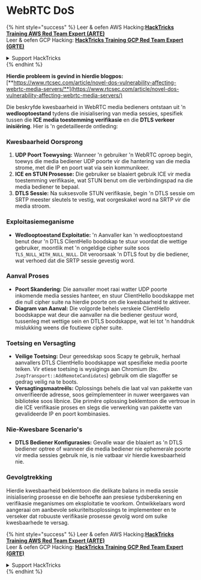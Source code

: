 # WebRTC DoS

{% hint style="success" %}
Leer & oefen AWS Hacking:<img src="../../.gitbook/assets/arte.png" alt="" data-size="line">[**HackTricks Training AWS Red Team Expert (ARTE)**](https://training.hacktricks.xyz/courses/arte)<img src="../../.gitbook/assets/arte.png" alt="" data-size="line">\
Leer & oefen GCP Hacking: <img src="../../.gitbook/assets/grte.png" alt="" data-size="line">[**HackTricks Training GCP Red Team Expert (GRTE)**<img src="../../.gitbook/assets/grte.png" alt="" data-size="line">](https://training.hacktricks.xyz/courses/grte)

<details>

<summary>Support HackTricks</summary>

* Kyk na die [**subskripsie planne**](https://github.com/sponsors/carlospolop)!
* **Sluit aan by die** 💬 [**Discord groep**](https://discord.gg/hRep4RUj7f) of die [**telegram groep**](https://t.me/peass) of **volg** ons op **Twitter** 🐦 [**@hacktricks\_live**](https://twitter.com/hacktricks\_live)**.**
* **Deel hacking truuks deur PRs in te dien na die** [**HackTricks**](https://github.com/carlospolop/hacktricks) en [**HackTricks Cloud**](https://github.com/carlospolop/hacktricks-cloud) github repos.

</details>
{% endhint %}

**Hierdie probleem is gevind in hierdie blogpos:** [**https://www.rtcsec.com/article/novel-dos-vulnerability-affecting-webrtc-media-servers/**](https://www.rtcsec.com/article/novel-dos-vulnerability-affecting-webrtc-media-servers/)

Die beskryfde kwesbaarheid in WebRTC media bedieners ontstaan uit 'n **wedlooptoestand** tydens die inisialisering van media sessies, spesifiek tussen die **ICE media toestemming verifikasie** en die **DTLS verkeer inisiëring**. Hier is 'n gedetailleerde ontleding:

### Kwesbaarheid Oorsprong

1. **UDP Poort Toewysing:** Wanneer 'n gebruiker 'n WebRTC oproep begin, toewys die media bediener UDP poorte vir die hantering van die media strome, met die IP en poort wat via sein kommunikeer.
2. **ICE en STUN Prosesse:** Die gebruiker se blaaiert gebruik ICE vir media toestemming verifikasie, wat STUN benut om die verbindingspad na die media bediener te bepaal.
3. **DTLS Sessie:** Na suksesvolle STUN verifikasie, begin 'n DTLS sessie om SRTP meester sleutels te vestig, wat oorgeskakel word na SRTP vir die media stroom.

### Exploitasiemeganisme

* **Wedlooptoestand Exploitatie:** 'n Aanvaller kan 'n wedlooptoestand benut deur 'n DTLS ClientHello boodskap te stuur voordat die wettige gebruiker, moontlik met 'n ongeldige cipher suite soos `TLS_NULL_WITH_NULL_NULL`. Dit veroorsaak 'n DTLS fout by die bediener, wat verhoed dat die SRTP sessie gevestig word.

### Aanval Proses

* **Poort Skandering:** Die aanvaller moet raai watter UDP poorte inkomende media sessies hanteer, en stuur ClientHello boodskappe met die null cipher suite na hierdie poorte om die kwesbaarheid te aktiveer.
* **Diagram van Aanval:** Die volgorde behels verskeie ClientHello boodskappe wat deur die aanvaller na die bediener gestuur word, tussenleg met wettige sein en DTLS boodskappe, wat lei tot 'n handdruk mislukking weens die foutiewe cipher suite.

### Toetsing en Versagting

* **Veilige Toetsing:** Deur gereedskap soos Scapy te gebruik, herhaal aanvallers DTLS ClientHello boodskappe wat spesifieke media poorte teiken. Vir etiese toetsing is wysigings aan Chromium (bv. `JsepTransport::AddRemoteCandidates`) gebruik om die slagoffer se gedrag veilig na te boots.
* **Versagtingsmaatreëls:** Oplossings behels die laat val van pakkette van onverifieerde adresse, soos geïmplementeer in nuwer weergawes van biblioteke soos libnice. Die primêre oplossing beklemtoon die vertroue in die ICE verifikasie proses en slegs die verwerking van pakkette van gevalideerde IP en poort kombinasies.

### Nie-Kwesbare Scenario's

* **DTLS Bediener Konfigurasies:** Gevalle waar die blaaiert as 'n DTLS bediener optree of wanneer die media bediener nie ephemerale poorte vir media sessies gebruik nie, is nie vatbaar vir hierdie kwesbaarheid nie.

### Gevolgtrekking

Hierdie kwesbaarheid beklemtoon die delikate balans in media sessie inisialisering prosesse en die behoefte aan presiese tydsberekening en verifikasie meganismes om eksploitatie te voorkom. Ontwikkelaars word aangeraai om aanbevole sekuriteitsoplossings te implementeer en te verseker dat robuuste verifikasie prosesse gevolg word om sulke kwesbaarhede te versag.

{% hint style="success" %}
Leer & oefen AWS Hacking:<img src="../../.gitbook/assets/arte.png" alt="" data-size="line">[**HackTricks Training AWS Red Team Expert (ARTE)**](https://training.hacktricks.xyz/courses/arte)<img src="../../.gitbook/assets/arte.png" alt="" data-size="line">\
Leer & oefen GCP Hacking: <img src="../../.gitbook/assets/grte.png" alt="" data-size="line">[**HackTricks Training GCP Red Team Expert (GRTE)**<img src="../../.gitbook/assets/grte.png" alt="" data-size="line">](https://training.hacktricks.xyz/courses/grte)

<details>

<summary>Support HackTricks</summary>

* Kyk na die [**subskripsie planne**](https://github.com/sponsors/carlospolop)!
* **Sluit aan by die** 💬 [**Discord groep**](https://discord.gg/hRep4RUj7f) of die [**telegram groep**](https://t.me/peass) of **volg** ons op **Twitter** 🐦 [**@hacktricks\_live**](https://twitter.com/hacktricks\_live)**.**
* **Deel hacking truuks deur PRs in te dien na die** [**HackTricks**](https://github.com/carlospolop/hacktricks) en [**HackTricks Cloud**](https://github.com/carlospolop/hacktricks-cloud) github repos.

</details>
{% endhint %}
